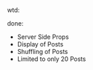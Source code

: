wtd:


done:
- Server Side Props
- Display of Posts
- Shuffling of Posts
- Limited to only 20 Posts
